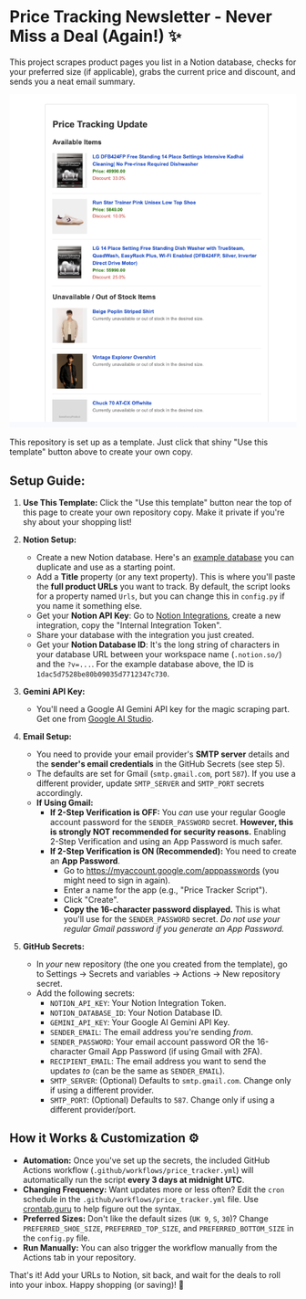 # Price Tracking Newsletter - Never Miss a Deal (Again!) ✨

This project scrapes product pages you list in a Notion database, checks for your preferred size (if applicable), grabs the current price and discount, and sends you a neat email summary.

![Example Email Output](docs/images/example-mail.png)

This repository is set up as a template. Just click that shiny "Use this template" button above to create your own copy.

## Setup Guide:

1.  **Use This Template:** Click the "Use this template" button near the top of this page to create your own repository copy. Make it private if you're shy about your shopping list!

2.  **Notion Setup:**
    *   Create a new Notion database. Here's an [example database](https://www.notion.so/1dac5d7528be80b09035d7712347c730?v=1dac5d7528be816ba165000ccae7a483&pvs=4) you can duplicate and use as a starting point.
    *   Add a **Title** property (or any text property). This is where you'll paste the **full product URLs** you want to track. By default, the script looks for a property named `Urls`, but you can change this in `config.py` if you name it something else.
    *   Get your **Notion API Key**: Go to [Notion Integrations](https://www.notion.so/my-integrations), create a new integration, copy the "Internal Integration Token".
    *   Share your database with the integration you just created.
    *   Get your **Notion Database ID**: It's the long string of characters in your database URL between your workspace name (`.notion.so/`) and the `?v=...`. For the example database above, the ID is `1dac5d7528be80b09035d7712347c730`.

3.  **Gemini API Key:**
    *   You'll need a Google AI Gemini API key for the magic scraping part. Get one from [Google AI Studio](https://aistudio.google.com/app/apikey).

4.  **Email Setup:**
    *   You need to provide your email provider's **SMTP server** details and the **sender's email credentials** in the GitHub Secrets (see step 5).
    *   The defaults are set for Gmail (`smtp.gmail.com`, port `587`). If you use a different provider, update `SMTP_SERVER` and `SMTP_PORT` secrets accordingly.
    *   **If Using Gmail:**
        *   **If 2-Step Verification is OFF:** You *can* use your regular Google account password for the `SENDER_PASSWORD` secret. **However, this is strongly NOT recommended for security reasons.** Enabling 2-Step Verification and using an App Password is much safer.
        *   **If 2-Step Verification is ON (Recommended):** You need to create an **App Password**.
            *   Go to <https://myaccount.google.com/apppasswords> (you might need to sign in again).
            *   Enter a name for the app (e.g., "Price Tracker Script").
            *   Click "Create".
            *   **Copy the 16-character password displayed.** This is what you'll use for the `SENDER_PASSWORD` secret. *Do not use your regular Gmail password if you generate an App Password.*

5.  **GitHub Secrets:**
    *   In *your* new repository (the one you created from the template), go to Settings -> Secrets and variables -> Actions -> New repository secret.
    *   Add the following secrets:
        *   `NOTION_API_KEY`: Your Notion Integration Token.
        *   `NOTION_DATABASE_ID`: Your Notion Database ID.
        *   `GEMINI_API_KEY`: Your Google AI Gemini API Key.
        *   `SENDER_EMAIL`: The email address you're sending *from*.
        *   `SENDER_PASSWORD`: Your email account password OR the 16-character Gmail App Password (if using Gmail with 2FA).
        *   `RECIPIENT_EMAIL`: The email address you want to send the updates *to* (can be the same as `SENDER_EMAIL`).
        *   `SMTP_SERVER`: (Optional) Defaults to `smtp.gmail.com`. Change only if using a different provider.
        *   `SMTP_PORT`: (Optional) Defaults to `587`. Change only if using a different provider/port.

## How it Works & Customization ⚙️

*   **Automation:** Once you've set up the secrets, the included GitHub Actions workflow (`.github/workflows/price_tracker.yml`) will automatically run the script **every 3 days at midnight UTC**.
*   **Changing Frequency:** Want updates more or less often? Edit the `cron` schedule in the `.github/workflows/price_tracker.yml` file. Use [crontab.guru](https://crontab.guru/) to help figure out the syntax.
*   **Preferred Sizes:** Don't like the default sizes (`UK 9`, `S`, `30`)? Change `PREFERRED_SHOE_SIZE`, `PREFERRED_TOP_SIZE`, and `PREFERRED_BOTTOM_SIZE` in the `config.py` file.
*   **Run Manually:** You can also trigger the workflow manually from the Actions tab in your repository.

That's it! Add your URLs to Notion, sit back, and wait for the deals to roll into your inbox. Happy shopping (or saving)! 🎉
